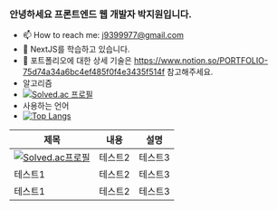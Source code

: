 ### 안녕하세요 프론트엔드 웹 개발자 박지원입니다.
- 📫 How to reach me: j9399977@gmail.com
- 🌱 NextJS를 학습하고 있습니다.
- 💬 포트폴리오에 대한 상세 기술은 https://www.notion.so/PORTFOLIO-75d74a34a6bc4ef485f0f4e3435f514f 참고해주세요.
- 알고리즘
- [![Solved.ac
프로필](http://mazassumnida.wtf/api/v2/generate_badge?boj=tacoding)](https://solved.ac/whereisjw)
- 사용하는 언어
- [![Top Langs](https://github-readme-stats.vercel.app/api/top-langs/?username=whereisjw&langs_count=8)](https://github.com/whereisjw/github-readme-stats)

|제목|내용|설명|
|------|---|---|
|[![Solved.ac프로필](http://mazassumnida.wtf/api/v2/generate_badge?boj=tacoding)](https://solved.ac/whereisjw)|테스트2|테스트3|
|테스트1|테스트2|테스트3|
|테스트1|테스트2|테스트3|



<!--
**whereisjw/whereisjw** is a ✨ _special_ ✨ repository because its `README.md` (this file) appears on your GitHub profile.

Here are some ideas to get you started:

- 🔭 I’m currently working on ...
- 🌱 I’m currently learning ...
- 👯 I’m looking to collaborate on ...
- 🤔 I’m looking for help with ...
- 💬 Ask me about ...
- 📫 How to reach me: ...
- 😄 Pronouns: ...
- ⚡ Fun fact: ...
-->
